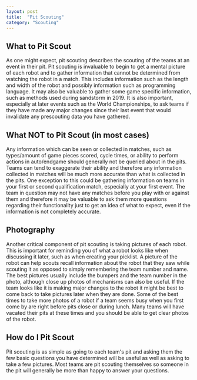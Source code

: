 ```yaml
---
layout: post
title:  "Pit Scouting"
category: "Scouting"
---
```


## What to Pit Scout

As one might expect, pit scouting describes the scouting of the teams at an event in their pit. Pit scouting is invaluable to begin to get a mental picture of each robot and to gather information that cannot be determined from watching the robot in a match. This includes information such as the length and width of the robot and possibly information such as programming language. It may also be valuable to gather some game specific information, such as methods used during sandstorm in 2019. It is also important, especially at later events such as the World Championships, to ask teams if they have made any major changes since their last event that would invalidate any prescouting data you have gathered. 
  
## What NOT to Pit Scout (in most cases)

  Any information which can be seen or collected in matches, such as types/amount of game pieces scored, cycle times, or ability to perform actions in auto/endgame should generally not be queried about in the pits. Teams can tend to exaggerate their ability and therefore any information collected in matches will be much more accurate than what is collected in the pits. One exception to this could be gathering information on teams in your first or second qualification match, especially at your first event. The team in question may not have any matches before you play with or against them and therefore it may be valuable to ask them more questions regarding their functionality just to get an idea of what to expect, even if the information is not completely accurate. 
	
## Photography
	
  Another critical component of pit scouting is taking pictures of each robot. This is important for reminding you of what a robot looks like when discussing it later, such as when creating your picklist. A picture of the robot can help scouts recall information about the robot that they saw while scouting it as opposed to simply remembering the team number and name. The best pictures usually include the bumpers and the team number in the photo, although close up photos of mechanisms can also be useful. If the team looks like it is making major changes to the robot it might be best to come back to take pictures later when they are done. Some of the best times to take more photos of a robot if a team seems busy when you first come by are right before pits close or during lunch. Many teams will have vacated their pits at these times and you should be able to get clear photos of the robot. 
	
## How do I Pit Scout
	
  Pit scouting is as simple as going to each team's pit and asking them the few basic questions you have determined will be useful as well as asking to take a few pictures. Most teams are pit scouting themselves so someone in the pit will generally be more than happy to answer your questions. 
  
